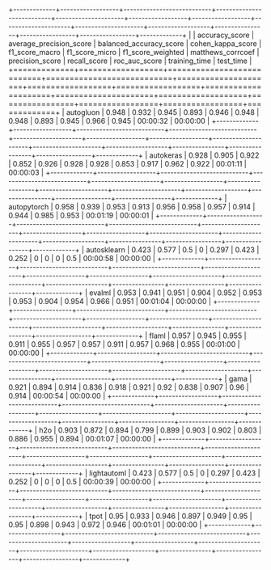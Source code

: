 +-------------+------------------+---------------------------+---------------------------+---------------------+------------------+------------------+---------------------+---------------------+-------------------+----------------+-----------------+-----------------+-------------+
|             |   accuracy_score |   average_precision_score |   balanced_accuracy_score |   cohen_kappa_score |   f1_score_macro |   f1_score_micro |   f1_score_weighted |   matthews_corrcoef |   precision_score |   recall_score |   roc_auc_score | training_time   | test_time   |
+=============+==================+===========================+===========================+=====================+==================+==================+=====================+=====================+===================+================+=================+=================+=============+
| autogluon   |            0.948 |                     0.932 |                     0.945 |               0.893 |            0.946 |            0.948 |               0.948 |               0.893 |             0.945 |          0.966 |           0.945 | 00:00:32        | 00:00:00    |
+-------------+------------------+---------------------------+---------------------------+---------------------+------------------+------------------+---------------------+---------------------+-------------------+----------------+-----------------+-----------------+-------------+
| autokeras   |            0.928 |                     0.905 |                     0.922 |               0.852 |            0.926 |            0.928 |               0.928 |               0.853 |             0.917 |          0.962 |           0.922 | 00:01:11        | 00:00:03    |
+-------------+------------------+---------------------------+---------------------------+---------------------+------------------+------------------+---------------------+---------------------+-------------------+----------------+-----------------+-----------------+-------------+
| autopytorch |            0.958 |                     0.939 |                     0.953 |               0.913 |            0.956 |            0.958 |               0.957 |               0.914 |             0.944 |          0.985 |           0.953 | 00:01:19        | 00:00:01    |
+-------------+------------------+---------------------------+---------------------------+---------------------+------------------+------------------+---------------------+---------------------+-------------------+----------------+-----------------+-----------------+-------------+
| autosklearn |            0.423 |                     0.577 |                     0.5   |               0     |            0.297 |            0.423 |               0.252 |               0     |             0     |          0     |           0.5   | 00:00:58        | 00:00:00    |
+-------------+------------------+---------------------------+---------------------------+---------------------+------------------+------------------+---------------------+---------------------+-------------------+----------------+-----------------+-----------------+-------------+
| evalml      |            0.953 |                     0.941 |                     0.951 |               0.904 |            0.952 |            0.953 |               0.953 |               0.904 |             0.954 |          0.966 |           0.951 | 00:01:04        | 00:00:00    |
+-------------+------------------+---------------------------+---------------------------+---------------------+------------------+------------------+---------------------+---------------------+-------------------+----------------+-----------------+-----------------+-------------+
| flaml       |            0.957 |                     0.945 |                     0.955 |               0.911 |            0.955 |            0.957 |               0.957 |               0.911 |             0.957 |          0.968 |           0.955 | 00:01:00        | 00:00:00    |
+-------------+------------------+---------------------------+---------------------------+---------------------+------------------+------------------+---------------------+---------------------+-------------------+----------------+-----------------+-----------------+-------------+
| gama        |            0.921 |                     0.894 |                     0.914 |               0.836 |            0.918 |            0.921 |               0.92  |               0.838 |             0.907 |          0.96  |           0.914 | 00:00:54        | 00:00:00    |
+-------------+------------------+---------------------------+---------------------------+---------------------+------------------+------------------+---------------------+---------------------+-------------------+----------------+-----------------+-----------------+-------------+
| h2o         |            0.903 |                     0.872 |                     0.894 |               0.799 |            0.899 |            0.903 |               0.902 |               0.803 |             0.886 |          0.955 |           0.894 | 00:01:07        | 00:00:00    |
+-------------+------------------+---------------------------+---------------------------+---------------------+------------------+------------------+---------------------+---------------------+-------------------+----------------+-----------------+-----------------+-------------+
| lightautoml |            0.423 |                     0.577 |                     0.5   |               0     |            0.297 |            0.423 |               0.252 |               0     |             0     |          0     |           0.5   | 00:00:39        | 00:00:00    |
+-------------+------------------+---------------------------+---------------------------+---------------------+------------------+------------------+---------------------+---------------------+-------------------+----------------+-----------------+-----------------+-------------+
| tpot        |            0.95  |                     0.933 |                     0.946 |               0.897 |            0.949 |            0.95  |               0.95  |               0.898 |             0.943 |          0.972 |           0.946 | 00:01:01        | 00:00:00    |
+-------------+------------------+---------------------------+---------------------------+---------------------+------------------+------------------+---------------------+---------------------+-------------------+----------------+-----------------+-----------------+-------------+
